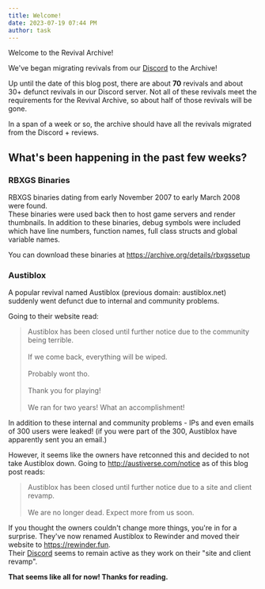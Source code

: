 ```yaml
---
title: Welcome!
date: 2023-07-19 07:44 PM
author: task
---
```


Welcome to the Revival Archive!

We've began migrating revivals from our [Discord](https://discord.gg/zfC3VH2WBa) to the Archive!  

Up until the date of this blog post, there are about **70** revivals and about 30+ defunct revivals in our Discord server.
Not all of these revivals meet the requirements for the Revival Archive, so about half of those revivals will be gone.  

In a span of a week or so, the archive should have all the revivals migrated from the Discord + reviews.

## What's been happening in the past few weeks?

### RBXGS Binaries
RBXGS binaries dating from early November 2007 to early March 2008 were found.   
These binaries were used back then to host game servers and render thumbnails. In addition to these binaries, debug symbols were included which have line numbers, function names, full class structs and global variable names. 

You can download these binaries at https://archive.org/details/rbxgssetup

### Austiblox

A popular revival named Austiblox (previous domain: austiblox.net) suddenly went defunct due to internal and community problems.  

Going to their website read: 
> Austiblox has been closed until further notice due to the community being terrible.<br>  
> If we come back, everything will be wiped.<br>  
> Probably wont tho.<br>  
> Thank you for playing!<br>  
> We ran for two years! What an accomplishment!

In addition to these internal and community problems - IPs and even emails of 300 users were leaked! (if you were part of the 300, Austiblox have apparently sent you an email.)

However, it seems like the owners have retconned this and decided to not take Austiblox down. Going to http://austiverse.com/notice as of this blog post reads:

> Austiblox has been closed until further notice due to a site and client revamp.<br>  
> We are no longer dead. Expect more from us soon.

If you thought the owners couldn't change more things, you're in for a surprise. They've now renamed Austiblox to Rewinder and moved their website to <https://rewinder.fun>.  
Their [Discord](https://discord.gg/austiblox) seems to remain active as they work on their "site and client revamp".

**That seems like all for now! Thanks for reading.**